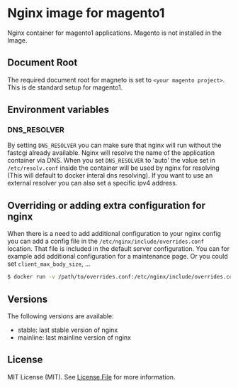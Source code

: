 Nginx image for magento1
========================

Nginx container for magento1 applications. Magento is not installed in the Image.

Document Root
-------------

The required document root for magneto is set to `<your magento project>`. This
is de standard setup for magento1.

Environment variables
---------------------

### DNS_RESOLVER

By setting `DNS_RESOLVER` you can make sure that nginx will run without the
fastcgi already available. Nginx will resolve the name of the application
container via DNS. When you set `DNS_RESOLVER` to 'auto' the value set in
`/etc/resolv.conf` inside the container will be used by nginx for resolving
(This will default to docker interal dns resolving). If you want to use an
external resolver you can also set a specific ipv4 address.

Overriding or adding extra configuration for nginx
--------------------------------------------------

When there is a need to add additional configuration to your nginx config you
can add a config file in the `/etc/nginx/include/overrides.conf` location. That
file is included in the default server configuration. You can for example add
additional configuration for a maintenance page. Or you could set
`client_max_body_size`, ...

~~~ sh
$ docker run -v /path/to/overrides.conf:/etc/nginx/include/overrides.conf dockerwest/nginx-magento:<version>
~~~

Versions
--------

The following versions are available:
- stable: last stable version of nginx
- mainline: last mainline version of nginx

License
-------

MIT License (MIT). See [License File](LICENSE.md) for more information.
